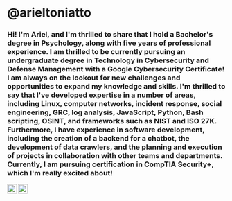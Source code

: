 # @arieltoniatto


### Hi! I'm Ariel, and I'm thrilled to share that I hold a Bachelor's degree in Psychology, along with five years of professional experience. I am thrilled to be currently pursuing an undergraduate degree in Technology in Cybersecurity and Defense Management with a Google Cybersecurity Certificate! I am always on the lookout for new challenges and opportunities to expand my knowledge and skills. I'm thrilled to say that I've developed expertise in a number of areas, including Linux, computer networks, incident response, social engineering, GRC, log analysis, JavaScript, Python, Bash scripting, OSINT, and frameworks such as NIST and ISO 27K. Furthermore, I have experience in software development, including the creation of a backend for a chatbot, the development of data crawlers, and the planning and execution of projects in collaboration with other teams and departments. Currently, I am pursuing certification in CompTIA Security+, which I'm really excited about!


<p align="center">
<a href="https://www.linkedin.com/in/ariel-toniatto/">
  <img align="left" alt="Ariel Toniatto" width="22px" src="https://cdn.jsdelivr.net/npm/simple-icons@v3/icons/linkedin.svg" />
</a>
<a>
 <a href="mailto:ariel.toniatto@gmail.com?subject=you're%20awsome">
  <img align="left" alt="Ariel's email" width="22px" src="https://cdn.jsdelivr.net/npm/simple-icons@v3/icons/gmail.svg" />
</a>
</p>

<br />
<br />
